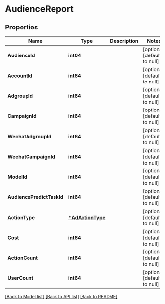 # AudienceReport

## Properties
Name | Type | Description | Notes
------------ | ------------- | ------------- | -------------
**AudienceId** | **int64** |  | [optional] [default to null]
**AccountId** | **int64** |  | [optional] [default to null]
**AdgroupId** | **int64** |  | [optional] [default to null]
**CampaignId** | **int64** |  | [optional] [default to null]
**WechatAdgroupId** | **int64** |  | [optional] [default to null]
**WechatCampaignId** | **int64** |  | [optional] [default to null]
**ModelId** | **int64** |  | [optional] [default to null]
**AudiencePredictTaskId** | **int64** |  | [optional] [default to null]
**ActionType** | [***AdActionType**](AdActionType.md) |  | [optional] [default to null]
**Cost** | **int64** |  | [optional] [default to null]
**ActionCount** | **int64** |  | [optional] [default to null]
**UserCount** | **int64** |  | [optional] [default to null]

[[Back to Model list]](../README.md#documentation-for-models) [[Back to API list]](../README.md#documentation-for-api-endpoints) [[Back to README]](../README.md)


